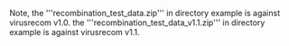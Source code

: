 Note, the '''recombination_test_data.zip''' in directory example is against virusrecom v1.0. the '''recombination_test_data_v1.1.zip''' in directory example is against virusrecom v1.1.

